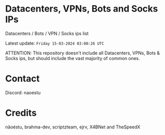 # Datacenters, VPNs, Bots and Socks IPs
 
Datacenters / Bots / VPN / Socks ips list

Latest update: `Friday 15-03-2024 03:00:26 UTC` 

ATTENTION: This repository doesn't include all Datacenters, VPNs, Bots & Socks ips, 
but should include the vast majority of common ones.

# Contact
Discord: naoestu

# Credits
nãoéstu, brahma-dev, scriptzteam, ejrv, X4BNet and TheSpeedX
